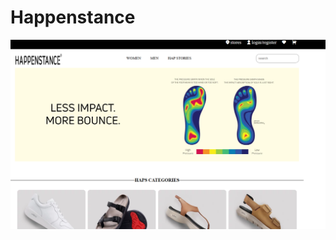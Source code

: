 # Happenstance
<a href="https://github.com/Uniquesoul14/Happenstance/tree/main/happernstanc/happernstanc"><img src="happernstanc/banner.png"></a>
